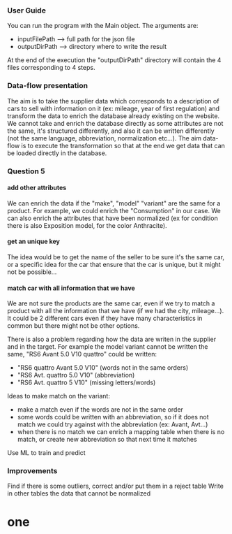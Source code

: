### User Guide

You can run the program with the Main object.
The arguments are:
- inputFilePath --> full path for the json file
- outputDirPath --> directory where to write the result

At the end of the execution the "outputDirPath" directory will contain the 4 files corresponding to 4 steps.

### Data-flow presentation

The aim is to take the supplier data which corresponds to a description of cars to sell with information on it (ex: mileage, year of first regulation)
and transform the data to enrich the database already existing on the website.
We cannot take and enrich the database directly as some attributes are not the same, it's structured differently, and also it can be written differently (not the same language, abbreviation, normalization etc...).
The aim data-flow is to execute the transformation so that at the end we get data that can be loaded directly in the database.

### Question 5

#### add other attributes

We can enrich the data if the "make", "model" "variant" are the same for a product. For example, we could enrich the
"Consumption" in our case. We can also enrich the attributes that have been normalized (ex for condition there
is also Exposition model, for the color Anthracite).

#### get an unique key

The idea would be to get the name of the seller to be sure it's the same car, or a specific idea for the car that ensure that the car is unique, but it might not be possible...

#### match car with all information that we have

We are not sure the products are the same car, even if we try to match a product with all the information that
we have (if we had the city, mileage...).
It could be 2 different cars even if they have many characteristics in common but there might not be other options.

There is also a problem regarding how the data are writen in the supplier and in the target. For example the model
variant cannot be written the same, "RS6 Avant 5.0 V10 quattro" could be written:
- "RS6 quattro Avant 5.0 V10" (words not in the same orders)
- "RS6 Avt. quattro 5.0 V10" (abbreviation)
- "RS6 Avt. quattro 5 V10" (missing letters/words)

Ideas to make match on the variant:
- make a match even if the words are not in the same order
- some words could be written with an abbreviation, so if it does not match we could try against with the abbreviation (ex: Avant, Avt...)
- when there is no match we can enrich a mapping table when there is no match, or create new abbreviation so that next time it matches

Use ML to train and predict

### Improvements

Find if there is some outliers, correct and/or put them in a reject table
Write in other tables the data that cannot be normalized



# one
